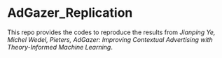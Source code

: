 # AdGazer_Replication
This repo provides the codes to reproduce the results from *Jianping Ye, Michel Wedel, Pieters, AdGazer: Improving Contextual Advertising with Theory-Informed Machine Learning*.
